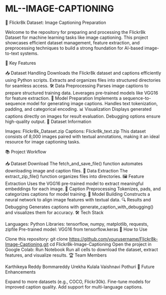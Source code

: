 # ML--IMAGE-CAPTIONING
📸 Flickr8k Dataset: Image Captioning Preparation

Welcome to the repository for preparing and processing the Flickr8k Dataset for machine learning tasks like image captioning. This project showcases efficient dataset management, feature extraction, and preprocessing techniques to build a strong foundation for AI-based image-to-text systems.

🔑 Key Features

📥 Dataset Handling
Downloads the Flickr8k dataset and captions efficiently using Python scripts.
Extracts and organizes files into structured directories for seamless access.
🛠 Data Preprocessing
Parses image captions to prepare structured training data.
Leverages pre-trained models like VGG16 for feature extraction.
🤖 Model Preparation
Implements a sequence-to-sequence model for generating image captions.
Handles text tokenization, padding, and categorical encoding.
📊 Visualization
Displays generated captions directly on images for result evaluation.
Debugging options ensure high-quality output.
📂 Dataset Information

Images: Flickr8k_Dataset.zip
Captions: Flickr8k_text.zip
This dataset consists of 8,000 images paired with textual annotations, making it an ideal resource for image captioning tasks.

📚 Project Workflow

📥 Dataset Download
The fetch_and_save_file() function automates downloading image and caption files.
📂 Data Extraction
The extract_zip_file() function organizes files into directories.
🖼 Feature Extraction
Uses the VGG16 pre-trained model to extract meaningful embeddings for each image.
📝 Caption Preprocessing
Tokenizes, pads, and categorizes captions for model training.
🤖 Model Building
Constructs a neural network to align image features with textual data.
🔍 Results and Debugging
Generates captions with generate_caption_with_debugging() and visualizes them for accuracy.
🛠 Tech Stack

Languages: Python
Libraries:
tensorflow, numpy, matplotlib, requests, zipfile
Pre-trained model: VGG16 from tensorflow.keras
🌟 How to Use

Clone this repository:
git clone https://github.com/yourusername/Flickr8k-Image-Captioning.git
cd Flickr8k-Image-Captioning
Open the project in Google Colab: Run Notebook
Run all cells to download the dataset, extract features, and visualize results.
🏆 Team Members

Karthikeya Reddy Bommareddy
Urekha Kulala
Vaishnavi Pothuri
🎯 Future Enhancements

Expand to more datasets (e.g., COCO, Flickr30k).
Fine-tune models for improved caption quality.
Add support for multi-language captions.
